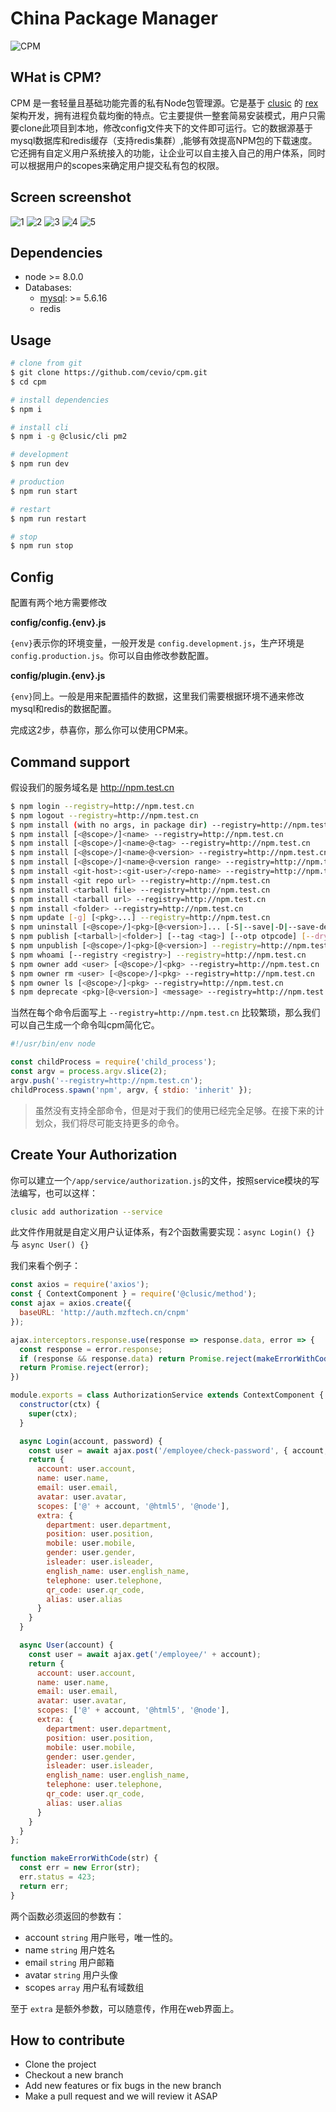 # China Package Manager

![CPM](https://syj-1256052570.cos.ap-shanghai.myqcloud.com/cpm.png)

## WHat is CPM?

CPM 是一套轻量且基础功能完善的私有Node包管理源。它是基于 [clusic](https://github.com/clusic) 的 [rex](https://github.com/clusic/rex) 架构开发，拥有进程负载均衡的特点。它主要提供一整套简易安装模式，用户只需要clone此项目到本地，修改config文件夹下的文件即可运行。它的数据源基于mysql数据库和redis缓存（支持redis集群）,能够有效提高NPM包的下载速度。它还拥有自定义用户系统接入的功能，让企业可以自主接入自己的用户体系，同时可以根据用户的scopes来确定用户提交私有包的权限。

## Screen screenshot

![1](https://syj-1256052570.cos.ap-shanghai.myqcloud.com/WechatIMG123.jpeg)
![2](https://syj-1256052570.cos.ap-shanghai.myqcloud.com/WechatIMG124.jpeg)
![3](https://syj-1256052570.cos.ap-shanghai.myqcloud.com/WechatIMG125.jpeg)
![4](https://syj-1256052570.cos.ap-shanghai.myqcloud.com/WechatIMG126.jpeg)
![5](https://syj-1256052570.cos.ap-shanghai.myqcloud.com/WechatIMG127.jpeg)

## Dependencies

- node >= 8.0.0
- Databases:
  - [mysql](https://dev.mysql.com/downloads/): >= 5.6.16
  - redis

## Usage

```bash
# clone from git
$ git clone https://github.com/cevio/cpm.git
$ cd cpm

# install dependencies
$ npm i

# install cli
$ npm i -g @clusic/cli pm2

# development
$ npm run dev

# production
$ npm run start

# restart
$ npm run restart

# stop
$ npm run stop
```

## Config

配置有两个地方需要修改

**config/config.{env}.js**

`{env}`表示你的环境变量，一般开发是 `config.development.js`，生产环境是`config.production.js`。你可以自由修改参数配置。

**config/plugin.{env}.js**

`{env}`同上。一般是用来配置插件的数据，这里我们需要根据环境不通来修改mysql和redis的数据配置。

完成这2步，恭喜你，那么你可以使用CPM来。

## Command support

假设我们的服务域名是 http://npm.test.cn

```bash
$ npm login --registry=http://npm.test.cn
$ npm logout --registry=http://npm.test.cn
$ npm install (with no args, in package dir) --registry=http://npm.test.cn
$ npm install [<@scope>/]<name> --registry=http://npm.test.cn
$ npm install [<@scope>/]<name>@<tag> --registry=http://npm.test.cn
$ npm install [<@scope>/]<name>@<version> --registry=http://npm.test.cn
$ npm install [<@scope>/]<name>@<version range> --registry=http://npm.test.cn
$ npm install <git-host>:<git-user>/<repo-name> --registry=http://npm.test.cn
$ npm install <git repo url> --registry=http://npm.test.cn
$ npm install <tarball file> --registry=http://npm.test.cn
$ npm install <tarball url> --registry=http://npm.test.cn
$ npm install <folder> --registry=http://npm.test.cn
$ npm update [-g] [<pkg>...] --registry=http://npm.test.cn
$ npm uninstall [<@scope>/]<pkg>[@<version>]... [-S|--save|-D|--save-dev|-O|--save-optional|--no-save] --registry=http://npm.test.cn
$ npm publish [<tarball>|<folder>] [--tag <tag>] [--otp otpcode] [--dry-run] --registry=http://npm.test.cn
$ npm unpublish [<@scope>/]<pkg>[@<version>] --registry=http://npm.test.cn
$ npm whoami [--registry <registry>] --registry=http://npm.test.cn
$ npm owner add <user> [<@scope>/]<pkg> --registry=http://npm.test.cn
$ npm owner rm <user> [<@scope>/]<pkg> --registry=http://npm.test.cn
$ npm owner ls [<@scope>/]<pkg> --registry=http://npm.test.cn
$ npm deprecate <pkg>[@<version>] <message> --registry=http://npm.test.cn
```

当然在每个命令后面写上 `--registry=http://npm.test.cn` 比较繁琐，那么我们可以自己生成一个命令叫cpm简化它。

```javascript
#!/usr/bin/env node

const childProcess = require('child_process');
const argv = process.argv.slice(2);
argv.push('--registry=http://npm.test.cn');
childProcess.spawn('npm', argv, { stdio: 'inherit' });
```

> 虽然没有支持全部命令，但是对于我们的使用已经完全足够。在接下来的计划众，我们将尽可能支持更多的命令。

## Create Your Authorization

你可以建立一个`/app/service/authorization.js`的文件，按照service模块的写法编写，也可以这样：

```bash
clusic add authorization --service
```

此文件作用就是自定义用户认证体系，有2个函数需要实现：`async Login() {}` 与 `async User() {}`

我们来看个例子：

```javascript
const axios = require('axios');
const { ContextComponent } = require('@clusic/method');
const ajax = axios.create({
  baseURL: 'http://auth.mzftech.cn/cnpm'
});

ajax.interceptors.response.use(response => response.data, error => {
  const response = error.response;
  if (response && response.data) return Promise.reject(makeErrorWithCode(response.data));
  return Promise.reject(error);
})

module.exports = class AuthorizationService extends ContextComponent {
  constructor(ctx) {
    super(ctx);
  }

  async Login(account, password) {
    const user = await ajax.post('/employee/check-password', { account, password });
    return {
      account: user.account,
      name: user.name,
      email: user.email,
      avatar: user.avatar,
      scopes: ['@' + account, '@html5', '@node'],
      extra: {
        department: user.department,
        position: user.position,
        mobile: user.mobile,
        gender: user.gender,
        isleader: user.isleader,
        english_name: user.english_name,
        telephone: user.telephone,
        qr_code: user.qr_code,
        alias: user.alias
      }
    }
  }

  async User(account) {
    const user = await ajax.get('/employee/' + account);
    return {
      account: user.account,
      name: user.name,
      email: user.email,
      avatar: user.avatar,
      scopes: ['@' + account, '@html5', '@node'],
      extra: {
        department: user.department,
        position: user.position,
        mobile: user.mobile,
        gender: user.gender,
        isleader: user.isleader,
        english_name: user.english_name,
        telephone: user.telephone,
        qr_code: user.qr_code,
        alias: user.alias
      }
    }
  }
};

function makeErrorWithCode(str) {
  const err = new Error(str);
  err.status = 423;
  return err;
}
```

两个函数必须返回的参数有：

- account `string` 用户账号，唯一性的。
- name `string` 用户姓名
- email `string` 用户邮箱
- avatar `string` 用户头像
- scopes `array` 用户私有域数组

至于 `extra` 是额外参数，可以随意传，作用在web界面上。

## How to contribute

- Clone the project
- Checkout a new branch
- Add new features or fix bugs in the new branch
- Make a pull request and we will review it ASAP